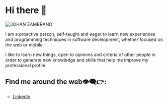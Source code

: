 <h1>Hi there 👋</h1>

![JOHAN ZAMBRANO](https://user-images.githubusercontent.com/25967495/134699593-5d7b74ac-93c4-42ed-904f-52cd89bbc3d1.png)

I am a proactive person, self-taught and eager to learn new experiences and programming techniques in software development, whether focused on the web or mobile.

I like to learn new things, open to opinions and criteria of other people in order to generate new knowledge and skills that help me improve my professional profile.

<h2>Find me around the web👁‍🗨👉:</h2>

<ul>
  <li type="circle"><a href="https://www.linkedin.com/in/johan-zambrano-b537501bb/">LinkedIn</a></li>
</ul>
